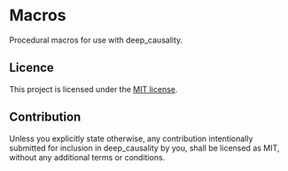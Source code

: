 # Macros

Procedural macros for use with deep_causality.

## Licence

This project is licensed under the [MIT license](LICENSE).

## Contribution

Unless you explicitly state otherwise, any contribution intentionally submitted for inclusion in deep_causality by you,
shall be licensed as MIT, without any additional terms or conditions.
